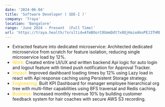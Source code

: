 ```yaml
---
date: '2024-06-04'
title: 'Software Developer ( SDE-I )'
company: 'Traya'
location: 'Bangalore'
range: 'June 2024 - Present  (Full Time)'
url: 'https://traya.health/?srsltid=AfmBOorC0GmmDdt7x8QjHaieAkoPEJ3THRD7fzN6L70_m_0jrEpjpMCg'
---
```


- Extracted feature into dedicated microservice: Architected dedicated microservice from scratch for feature isolation, reducing single microservice load by 12%.
- <span style="color: #FFCC00;">Work:</span> Created entire UI/UX and written backend Api logic for auto login and logout feature with timed push notification for Approval Tracker.
- <span style="color: #FFCC00;">Impact:</span> Improved dashboard loading times by 12% using Lazy load in react with Api response caching using Persistent Storage strategy.
- <span style="color: #FFCC00;">Engineering:</span> Built KPI Dashboard for manager employee hierarchical org tree with multi-filter capabilities using BFS traversal and Redis caching.
- <span style="color: #FFCC00;">Business:</span> Increased monthly revenue 10% by building customer feedback system for hair coaches with secure AWS S3 recording.

